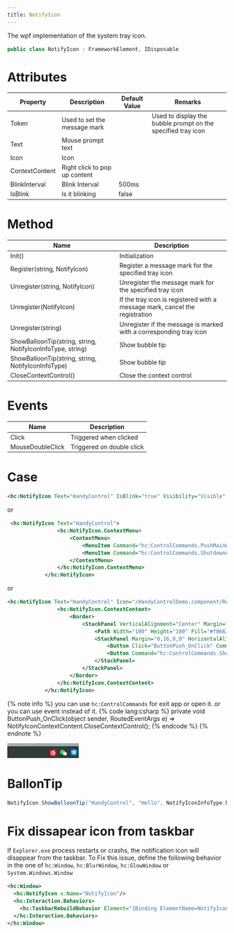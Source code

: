```yaml
---
title: NotifyIcon
---
```


The wpf implementation of the system tray icon.

```cs
public class NotifyIcon : FrameworkElement, IDisposable
```

# Attributes
|Property|Description|Default Value|Remarks|
|-|-|-|-|
|Token|Used to set the message mark||Used to display the bubble prompt on the specified tray icon|
|Text|Mouse prompt text|||
|Icon|Icon|||
|ContextContent|Right click to pop up content|||
|BlinkInterval|Blink Interval|500ms||
|IsBlink|Is it blinking|false|||

# Method
|Name|Description|
|-|-|
| Init() | Initialization |
| Register(string, NotifyIcon) | Register a message mark for the specified tray icon |
| Unregister(string, NotifyIcon) | Unregister the message mark for the specified tray icon |
| Unregister(NotifyIcon) | If the tray icon is registered with a message mark, cancel the registration |
| Unregister(string) | Unregister if the message is marked with a corresponding tray icon |
| ShowBalloonTip(string, string, NotifyIconInfoType, string) | Show bubble tip |
| ShowBalloonTip(string, string, NotifyIconInfoType) | Show bubble tip |
| CloseContextControl() | Close the context control |

# Events
|Name|Description|
|-|-|
| Click | Triggered when clicked |
| MouseDoubleClick | Triggered on double click |

# Case

```xml
<hc:NotifyIcon Text="HandyControl" IsBlink="true" Visibility="Visible" Icon="/HandyControlDemo;component/Resources/Img/icon-white.ico"/>
```

or

``` xml
 <hc:NotifyIcon Text="HandyControl">
                <hc:NotifyIcon.ContextMenu>
                    <ContextMenu>
                        <MenuItem Command="hc:ControlCommands.PushMainWindow2Top" Header="Open"/>
                        <MenuItem Command="hc:ControlCommands.ShutdownApp" Header="Exit"/>
                    </ContextMenu>
                </hc:NotifyIcon.ContextMenu>
            </hc:NotifyIcon>
```

or

``` xml
<hc:NotifyIcon Text="HandyControl" Icon="/HandyControlDemo;component/Resources/Img/icon-white.ico">
                <hc:NotifyIcon.ContextContent>
                    <Border>
                        <StackPanel VerticalAlignment="Center" Margin="16">
                            <Path Width="100" Height="100" Fill="#f06632" Data="{StaticResource LogoGeometry}"/>
                            <StackPanel Margin="0,16,0,0" HorizontalAlignment="Center" Orientation="Horizontal">
                                <Button Click="ButtonPush_OnClick" Command="hc:ControlCommands.PushMainWindow2Top" MinWidth="100" Content="OpenPanel"/>
                                <Button Command="hc:ControlCommands.ShutdownApp" Margin="16,0,0,0" MinWidth="100" Style="{StaticResource ButtonPrimary}" Content="Exit"/>
                            </StackPanel>
                        </StackPanel>
                    </Border>
                </hc:NotifyIcon.ContextContent>
            </hc:NotifyIcon>
```

{% note info %}
you can use ```hc:ControlCommands``` for exit app or open it. or you can use event instead of it.
{% code lang:csharp %}
private void ButtonPush_OnClick(object sender, RoutedEventArgs e) => NotifyIconContextContent.CloseContextControl();
{% endcode %}
{% endnote %}

![NotifyIcon](https://raw.githubusercontent.com/HandyOrg/HandyOrgResource/master/HandyControl/Resources/NotifyIcon.gif)

# BallonTip
```cs
NotifyIcon.ShowBalloonTip("HandyControl", "Hello", NotifyIconInfoType.None, ContextMenuIsShow ? MessageToken.NotifyIconDemo : MessageToken.NotifyIconContextDemo);
```

# Fix dissapear icon from taskbar
If `Explorer.exe` process restarts or crashs, the notification icon will disappear from the taskbar.
To Fix this issue, define the following behavior in the one of `hc:Window`, `hc:BlurWindow`, `hc:GlowWindow` or `System.Windows.Window`

``` xml
<hc:Window>
  <hc:NotifyIcon x:Name="NotifyIcon"/>
  <hc:Interaction.Behaviors>
    <hc:TaskbarRebuildBehavior Element="{Binding ElementName=NotifyIcon}" />
  </hc:Interaction.Behaviors>
</hc:Window>
```